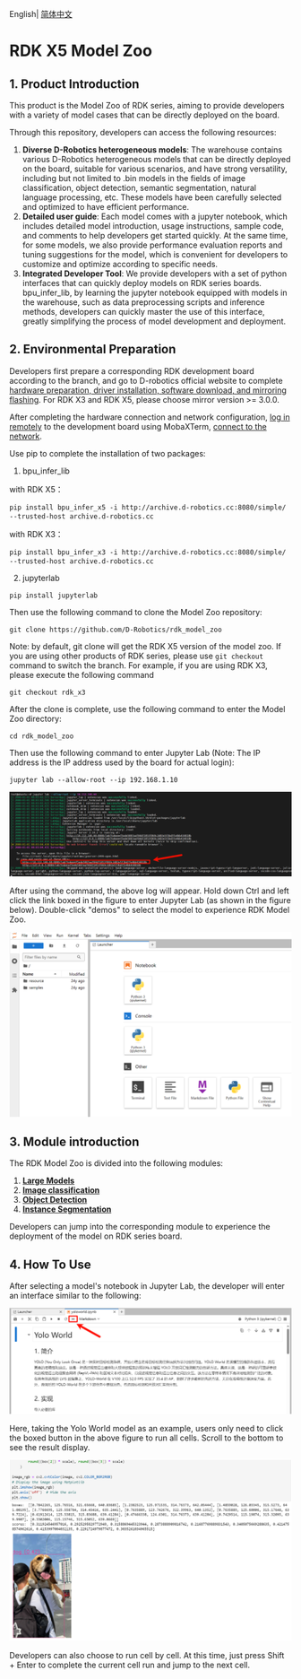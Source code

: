 English| [简体中文](./README_cn.md)

RDK X5 Model Zoo
=======

## 1. Product Introduction

This product is the Model Zoo of RDK series, aiming to provide developers with a variety of model cases that can be directly deployed on the board.

Through this repository, developers can access the following resources:
1. **Diverse D-Robotics heterogeneous models**: The warehouse contains various D-Robotics heterogeneous models that can be directly deployed on the board, suitable for various scenarios, and have strong versatility, including but not limited to .bin models in the fields of image classification, object detection, semantic segmentation, natural language processing, etc. These models have been carefully selected and optimized to have efficient performance.
2. **Detailed user guide**: Each model comes with a jupyter notebook, which includes detailed model introduction, usage instructions, sample code, and comments to help developers get started quickly. At the same time, for some models, we also provide performance evaluation reports and tuning suggestions for the model, which is convenient for developers to customize and optimize according to specific needs.
3. **Integrated Developer Tool**: We provide developers with a set of python interfaces that can quickly deploy models on RDK series boards. bpu_infer_lib, by learning the jupyter notebook equipped with models in the warehouse, such as data preprocessing scripts and inference methods, developers can quickly master the use of this interface, greatly simplifying the process of model development and deployment.

## 2. Environmental Preparation

Developers first prepare a corresponding RDK development board according to the branch, and go to D-robotics official website to complete [hardware preparation, driver installation, software download, and mirroring flashing](https://developer.d-robotics.cc/rdk_doc/Quick_start/install_os). For RDK X3 and RDK X5, please choose mirror version >= 3.0.0.

After completing the hardware connection and network configuration, [log in remotely](https://developer.d-robotics.cc/rdk_doc/Quick_start/remote_login) to the development board using MobaXTerm, [connect to the network](https://developer.d-robotics.cc/rdk_doc/System_configuration/network_blueteeth).

Use pip to complete the installation of two packages:

1. bpu_infer_lib

with RDK X5：
```
pip install bpu_infer_x5 -i http://archive.d-robotics.cc:8080/simple/ --trusted-host archive.d-robotics.cc
```

with RDK X3：
```
pip install bpu_infer_x3 -i http://archive.d-robotics.cc:8080/simple/ --trusted-host archive.d-robotics.cc
```

2. jupyterlab
```
pip install jupyterlab
```

Then use the following command to clone the Model Zoo repository:

```
git clone https://github.com/D-Robotics/rdk_model_zoo
```

Note: by default, git clone will get the RDK X5 version of the model zoo. If you are using other products of RDK series, please use `git checkout` command to switch the branch. For example, if you are using RDK X3, please execute the following command

```
git checkout rdk_x3
```

After the clone is complete, use the following command to enter the Model Zoo directory:

```
cd rdk_model_zoo
```

Then use the following command to enter Jupyter Lab (Note: The IP address is the IP address used by the board for actual login):

```
jupyter lab --allow-root --ip 192.168.1.10
```
![](resource/imgs/jupyter_start.png)

After using the command, the above log will appear. Hold down Ctrl and left click the link boxed in the figure to enter Jupyter Lab (as shown in the figure below). Double-click "demos" to select the model to experience RDK Model Zoo.

![](resource/imgs/into_jupyter.png)

## 3. Module introduction

The RDK Model Zoo is divided into the following modules:

1. **[Large Models](https://github.com/D-Robotics/rdk_model_zoo/tree/main/demos/llm)**
2. **[Image classification](https://github.com/D-Robotics/rdk_model_zoo/tree/main/demos/classification)**
3. **[Object Detection](https://github.com/D-Robotics/rdk_model_zoo/tree/main/demos/detect)**
4. **[Instance Segmentation](https://github.com/D-Robotics/rdk_model_zoo/tree/main/demos/Instance_Segmentation)**

Developers can jump into the corresponding module to experience the deployment of the model on RDK series board.

## 4. How To Use

After selecting a model's notebook in Jupyter Lab, the developer will enter an interface similar to the following:

![](resource/imgs/basic_usage.png)

Here, taking the Yolo World model as an example, users only need to click the boxed button in the above figure to run all cells. Scroll to the bottom to see the result display.

![](resource/imgs/basic_usage_res.png)

Developers can also choose to run cell by cell. At this time, just press Shift + Enter to complete the current cell run and jump to the next cell.